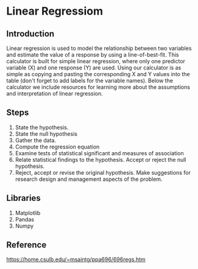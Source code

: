 # Linear Regressiom #

## Introduction ##

Linear regression is used to model the relationship between two variables and estimate the value of a response by using a line-of-best-fit. This calculator is built for simple linear regression, where only one predictor variable (X) and one response (Y) are used. Using our calculator is as simple as copying and pasting the corresponding X and Y values into the table (don't forget to add labels for the variable names). Below the calculator we include resources for learning more about the assumptions and interpretation of linear regression.

## Steps ##
1. State the hypothesis. 
2. State the null hypothesis 
3. Gather the data. 
4. Compute the regression equation 
5. Examine tests of statistical significant and measures of association 
6. Relate statistical findings to the hypothesis. Accept or reject the null hypothesis. 
7. Reject, accept or revise the original hypothesis. Make suggestions for research design and management aspects of the problem.

## Libraries ##
1. Matplotlib
2. Pandas
3. Numpy

## Reference ##

https://home.csulb.edu/~msaintg/ppa696/696regs.htm
